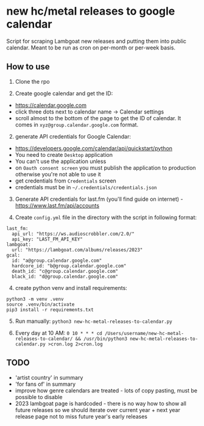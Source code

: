 # new hc/metal releases to google calendar

Script for scraping Lambgoat new releases and putting them into public calendar. Meant to be run as cron on per-month or per-week basis.

## How to use

 1. Clone the rpo

 2. Create google calendar and get the ID:
   - https://calendar.google.com
   - click three dots next to calendar name -> Calendar settings
   - scroll almost to the bottom of the page to get the ID of calendar. It comes in `xyz@group.calendar.google.com` format.

 2. generate API credentials for Google Calendar: 
   - https://developers.google.com/calendar/api/quickstart/python
   - You need to create `Desktop` application
   - You can't use the application unless
   - on `Oauth consent screen` you must publish the application to production otherwise you're not able to use it
   - get credentials from `Credentials` screen
   - credentials must be in `~/.credentials/credentials.json`

 3. Generate API credentials for last.fm (you'll find guide on internet) - https://www.last.fm/api/accounts

 4. Create `config.yml` file in the directory with the script in following format:

```
last_fm:
  api_url: "https://ws.audioscrobbler.com/2.0/"
  api_key: "LAST_FM_API_KEY"
lambgoat:
  url: "https://lambgoat.com/albums/releases/2023"
gcal:
  id: "a@group.calendar.google.com"
  hardcore_id: "b@group.calendar.google.com"
  death_id: "c@group.calendar.google.com"
  black_id: "d@group.calendar.google.com"
```

 4. create python venv and install requirements:

```
python3 -m venv .venv
source .venv/bin/activate
pip3 install -r requirements.txt
```

 5. Run manually: `python3 new-hc-metal-releases-to-calendar.py` 

 6. Every day at 10 AM: `0 10 * * * cd /Users/username/new-hc-metal-releases-to-calendar/ && /usr/bin/python3 new-hc-metal-releases-to-calendar.py >cron.log 2>cron.log`

## TODO

 - 'artist country' in summary
 - 'for fans of' in summary
 - improve how genre calendars are treated - lots of copy pasting, must be possible to disable
 - 2023 lambgoat page is hardcoded - there is no way how to show all future releases so we should iterate over current year + next year release page not to miss future year's early releases
